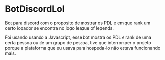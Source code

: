# BotDiscordLol

Bot para discord com o proposito de mostrar os PDL e em que rank um certo jogador se encontra no jogo league of legends.

Foi usando usando a Javascript, esse bot mostra os PDL e rank de uma certa pessoa ou de um grupo de pessoa, tive que interromper o projeto porque a plataforma que eu usava para hospeda-lo não estava funcionando mais.

